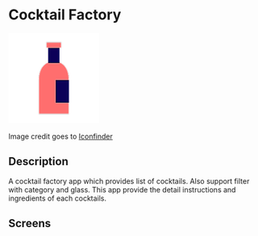 #  Cocktail Factory 

![alt text](https://github.com/nyan-lin-tun/Cocktail-Factory/blob/master/Cocktail%20Factory/Assets.xcassets/AppIcon.appiconset/180.png "Cocktail Factory")

Image credit goes to <a href="https://www.iconfinder.com/" target="_blank">Iconfinder</a>

## Description

A cocktail factory app which provides list of cocktails. Also support filter with category and glass. This app provide the detail instructions and ingredients of each cocktails.


## Screens

